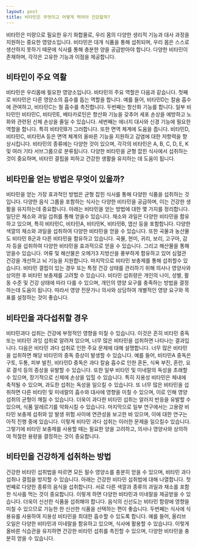```yaml
---
layout: post
title: 비타민은 무엇이고 어떻게 먹어야 건강할까?
---
```


비타민은 미량으로 필요한 유기 화합물로, 우리 몸의 다양한 생리적 기능과 대사 과정을 지원하는 중요한 영양소입니다. 비타민은 대개 식품을 통해 섭취되며, 우리 몸은 스스로 생산하지 못하기 때문에 식사를 통해 충분한 양을 공급받아야 합니다. 다양한 비타민이 존재하며, 각각은 고유한 기능과 이점을 제공합니다.

<h2>비타민이 주요 역활</h2>
비타민은 우리몸에 필요한 영양소입니다. 비타민의 주요 역할은 다음과 같습니다. 첫째로 비타민은 다른 영양소의 흡수를 돕는 역할을 합니다. 예를 들어, 비타민D는 칼슘 흡수에 관여하고, 비타민C는 철 흡수를 촉진합니다. 두번째는 항산화 기능를 합니다. 일부 비타민인 비타민C, 비타민E, 베타카로틴은 항산화 기능을 갖추어 세포 손상을 예방하고 노화와 관련된 신체 손상을 줄일 수 있습니다. 세번째는 에너지 대사와 신경 기능에 필요한 역할을 합니다. 특히 비타민B가 그러합니다. 또한 면역 체계에 도움을 줍니다. 비타민D, 비타민C, 비타민A 등은 면역 체계의 올바른 기능을 지원하고 감염에 대한 저항력을 향상시킵니다. 비타민의 종류에는 다양한 것이 있으며, 각각의 비타민은 A, B, C, D, E, K 및 여러 기타 서브그룹으로 분류됩니다. 다양한 비타민을 균형 잡힌 식사에서 섭취하는 것이 중요하며, 비타민 결핍을 피하고 건강한 생활을 유지하는 데 도움이 됩니다.


<h2>비타민을 얻는 방법은 무엇이 있을까?</h2>
비타민을 얻는 가장 효과적인 방법은 균형 잡힌 식사를 통해 다양한 식품을 섭취하는 것입니다. 다양한 음식 그룹을 포함하는 식사는 다양한 비타민을 공급하며, 이는 건강한 생활을 유지하는데 중요합니다. 아래는 비타민을 얻는 방법에 대한 몇 가지를 정리합니다. 일단은 채소와 과일 섭취를 통해 얻을수 있습니다. 채소와 과일은 다양한 비타민을 함유하고 있으며, 특히 비타민C, 비타민A, 비타민K, 비타민B, 엽산 등을 포함합니다. 다양한 색깔의 채소와 과일을 섭취하여 다양한 비타민을 얻을 수 있습니다. 또한 곡물과 농산물도 비타민 B군과 다른 비타민을 함유하고 있습니다. 곡물, 현미, 귀리, 보리, 고구마, 감자 등을 섭취하여 다양한 비타민을 효과적으로 얻을 수 있습니다. 그리고 해산물을 통해 얻을수 있습니다. 어류 및 해산물은 오메가3 지방산을 풍부하게 함유하고 있어 심혈관 건강을 개선하고 뇌 기능을 지원합니다. 마지막으로 비타민 보충제를 통해 섭취할수 있습니다. 비타민 결핍이 있는 경우 또는 특정 건강 상태를 관리하기 위해 의사나 영양사와 상의한 후 비타민 보충제를 고려할 수 있습니다. 비타민 섭취량은 개인의 나이, 성별, 활동 수준 및 건강 상태에 따라 다를 수 있으며, 개인의 영양 요구를 충족하는 방법을 결정하는데 도움이 됩니다. 따라서 영양 전문가나 의사와 상담하여 개별적인 영양 요구와 목표를 설정하는 것이 좋습니다.


<h2>비타민을 과다섭취할 경우</h2>
비타민과다 섭취는 건강에 부정적인 영향을 미칠 수 있습니다. 이것은 흔히 비타민 중독 또는 비타민 과잉 섭취로 알려져 있으며, 너무 많은 비타민을 섭취하면 나타나는 결과입니다. 다음은 비타민 과다 섭취로 인한 주요 문제에 대해 설명합니다. 너무 많은 비타민을 섭취하면 해당 비타민의 중독 증상이 발생할 수 있습니다. 예를 들어, 비타민A 중독은 구토, 두통, 피부 발진, 비타민D 중독은 과다 칼슘 흡수로 인한 혼돈, 식욕 부진, 혼란, 요로 결석 등의 증상을 유발할 수 있습니다. 또한 일부 비타민 및 미네랄의 독성을 초래할 수 있으며, 장기적으로 신체에 손상을 입힐 수 있습니다. 특히 지용성 비타민은 체내에 축적될 수 있으며, 과도한 섭취는 독성을 일으킬 수 있습니다. 또 너무 많은 비타민을 섭취하면 다른 비타민 및 미네랄의 흡수와 대사에 영향을 미칠 수 있으며, 이로 인해 영양 섭취의 균형이 깨질 수 있습니다. 더욱이 과다한 비타민 섭취는 알러지 반응을 유발할 수 있으며, 식품 알레르기를 악화시킬 수 있습니다. 마지막으로 일부 연구에서는 고용량 비타민 보충제 섭취와 암 발생 위험 사이에 연관성을 보고한 바 있으며, 이에 대한 연구는 아직 진행 중에 있습니다. 이렇게 비타민 과다 섭취는 이러한 문제을 일으킬수 있습니다. 그렇기에 비타민 보충제를 사용할 때는 필요한 양을 고려하고, 의사나 영양사와 상의하여 적절한 용량을 결정하는 것이 중요합니다.


<h2>비타민을 건강하게 섭취하는 방법</h2>
건강한 비타민 섭취법을 따르면 모든 필수 영양소를 충분히 얻을 수 있으며, 비타민 과다 섭취나 결핍을 방지할 수 있습니다. 아래는 건강한 비타민 섭취법에 대해 나열합니다. 첫번째로 다양한 종류의 음식을 섭취합니다. 서로 다른 색깔과 종류의 과일과 채소를 포함한 식사를 먹는 것이 중요합니다. 이렇게 하면 다양한 비타민과 미네랄을 제공받을 수 있습니다. 더욱이 신선한 식품을 섭취해야 합니다. 음식의 신선도는 비타민 함량에 영향을 미칠 수 있으므로 가능한 한 신선한 식품을 선택하는 편이 좋습니다. 두번째는 식사에 식용유를 사용하여 지용성 비타민을 최대한 흡수할 수 있도록 합니다. 예를 들어, 올리브 오일은 다양한 비타민과 미네랄을 함유하고 있으며, 식사에 활용할 수 있습니다. 이렇게 올바른 식습관을 유지하면 건강한 비타민 섭취를 촉진할 수 있으며, 다양한 비타민을 충분히 얻을 수 있습니다.